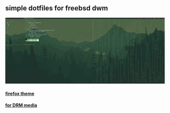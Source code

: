 ## simple dotfiles for freebsd dwm
![showcase](https://github.com/hman0/freebsd-dotfiles/blob/master/showcase/showcase.png)
#### [firefox theme](https://color.firefox.com/?theme=XQAAAAIQBAAAAAAAAABBqYhm849SCicxcUapi38oKRicm6da8pGgBi-qqP44mS24mRnTKRdrN8XkgYA60XPRLv01ZJFExs4jDAGA5Wa4S4zf9VWyPMiSHnn88Y5OYY17ExaaoQNn9QuFziyUEOwie6GzAldVI-SdkV7WY2iDptv0BI4lpiqJ2c5JspFR7hhLKAR6D_vHVvETy7MrLyEPu1h1X7bzhNngcB10TY47R6uIfrp8OAbmJaaYZpVMM46t2OaRjY2R1w_1ULPIOO9cGCjwD0eJO78jUnJWNZT3HngqBIOy09r3spdBM8tulJAj33NwQdoSrr_CDcqnyvSrwjZBKmtp9CIOVagpbaYHI0nz73lb2_HDjZMISxGMuAgKj0oSkAnVIjJNx-eyW9yHCAZh1BKqBtrLegBTxUP1pYVgkHfP7JrQ-kIz2P_EETgBrxqXHkLGNOySh4UbPB9Bs1l6U-GoJngW47ZM9vRmOQOUTuMayGyEoIl59AFwtPJXQr4ucUO2kLQwriGgqb1WctFs_NXxqFQJkgnM18ZRoyr3GRlDxbx8K6MyDDb_4LAtDA)
#### [for DRM media](https://github.com/mrclksr/linux-browser-installer)
